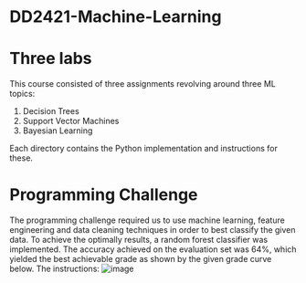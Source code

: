 # DD2421-Machine-Learning

# Three labs

This course consisted of three assignments revolving around three ML topics:

1) Decision Trees
2) Support Vector Machines
3) Bayesian Learning

Each directory contains the Python implementation and instructions for these.

# Programming Challenge

The programming challenge required us to use machine learning, feature engineering and data cleaning techniques in order to best classify the given data. To achieve the optimally results, a random forest classifier was implemented. The accuracy achieved on the evaluation set was 64%, which yielded the best achievable grade as shown by the given grade curve below. The instructions:
![image](https://user-images.githubusercontent.com/89993862/139959131-18d97d0f-6b8d-4c8f-a638-9972dca29b23.png)
